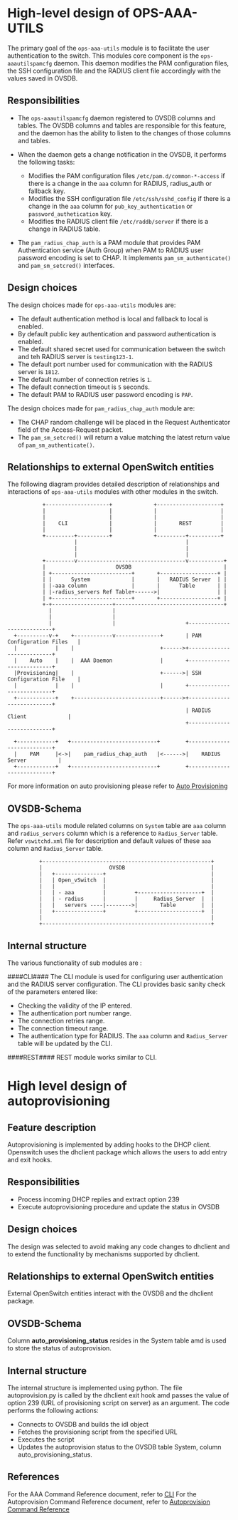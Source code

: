 High-level design of OPS-AAA-UTILS
============================

The primary goal of the `ops-aaa-utils` module is to facilitate the user authentication to the switch. This modules core component is the `ops-aaautilspamcfg` daemon. This daemon modifies the PAM configuration files, the SSH configuration file and the RADIUS client file accordingly with the values saved in OVSDB.


Responsibilities
---------------
- The `ops-aaautilspamcfg` daemon registered to OVSDB columns and tables. The OVSDB columns and tables are responsible for this feature, and the daemon has the ability to listen to the changes of those columns and tables.
- When the daemon gets a change notification in the OVSDB, it performs the following tasks:
	- Modifies the PAM configuration files `/etc/pam.d/common-*-access` if there is a change in the `aaa` column for RADIUS, radius_auth or fallback key.
	- Modifies the SSH configuration file `/etc/ssh/sshd_config` if there is a change in the `aaa` column for `pub_key_authentication` or `password_authetication` key.
	- Modifies the RADIUS client file `/etc/raddb/server`  if there is a change in RADIUS table.

- The `pam_radius_chap_auth` is a PAM module that provides PAM Authentication service (Auth Group) when PAM to RADIUS user password encoding is set to CHAP. It implements `pam_sm_authenticate()` and `pam_sm_setcred()` interfaces.

Design choices
--------------
The design choices made for `ops-aaa-utils` modules are:
- The default authentication method is local and fallback to local is enabled.
- By default public key authentication and password authentication is enabled.
- The default shared secret used for communication between the switch and teh RADIUS server is `testing123-1`.
- The default port number used for communication with the RADIUS server is `1812`.
- The default number of connection retries is `1`.
- The default connection timeout is `5` seconds.
- The default PAM to RADIUS user password encoding is `PAP`.

The design choices made for `pam_radius_chap_auth` module are:
- The CHAP random challenge will be placed in the Request Authenticator field of the Access-Request packet.
- The `pam_sm_setcred()` will return a value matching the latest return value of `pam_sm_authenticate()`.

Relationships to external OpenSwitch entities
--------------------
The following diagram provides detailed description of relationships and interactions of `ops-aaa-utils` modules with other modules in the switch.

               +--------------------+             +--------------------+
               |                    |             |                    |
               |                    |             |                    |
               |    CLI             |             |       REST         |
               |                    |             |                    |
               +---------+----------+             +---------+----------+
                         |                                  |
                         |                                  |
                         |                                  |
               +---------v----------------------------------v-----------+
               |                      OVSDB                             |
               | +-------------------------+       +------------------+ |
               | |      System             |       |   RADIUS Server  | |
               | |-aaa column              |       |      Table       | |
               | |-radius_servers Ref Table+------>|                  | |
               | +-------------------------+       +------------------+ |
               +-+-------------------+----------------------------------+
                 |                   |
                 |                   |
                 |                   |                      +---------------------------+
      +----------v-+    +------------v--------------+       | PAM Configuration Files   |
      |            |    |                           +------>+---------------------------+
      |    Auto    |    |  AAA Daemon               |       +---------------------------+
      |Provisioning|    |                           +------>| SSH Configuration File    |
      |            |    |                           |       +---------------------------+
      +------------+    +---------------------------+------>+---------------------------+
                                                            | RADIUS Client             |
                                                            +---------------------------+

      +------------+   +---------------------------+        +---------------------------+
      |    PAM     |<->|    pam_radius_chap_auth   |<------>|    RADIUS Server          |
      +------------+   +---------------------------+        +---------------------------+



For more information on auto provisioning please refer to [Auto Provisioning](/documents/user/autoprovision_user_guide)

OVSDB-Schema
------------
The `ops-aaa-utils` module related columns on `System` table are `aaa` column and `radius_servers` column which is a reference to `Radius_Server` table. Refer `vswitchd.xml` file for
description and default values of these `aaa` column and  `Radius_Server` table.

              +-----------------------------------------------------+
              |                     OVSDB                           |
              |   +---------------+                                 |
              |   | Open_vSwitch  |                                 |
              |   |               |                                 |
              |   | - aaa         |         +--------------------+  |
              |   | - radius      |         |     Radius_Server  |  |
              |   |   servers ----|-------->|       Table        |  |
              |   +---------------+         +--------------------+  |
              |                                                     |
              +-----------------------------------------------------+
Internal structure
------------------
The various functionality of sub modules are :

####CLI####
The CLI module is used for configuring user authentication and the RADIUS server configuration. The CLI provides basic sanity check of the parameters entered like:
- Checking the validity of the IP entered.
- The authentication port number range.
- The connection retries range.
- The connection timeout range.
- The authentication type for RADIUS.
The `aaa` column and `Radius_Server` table will be updated by the CLI.

####REST####
REST module works similar to CLI.

# High level design of autoprovisioning

## Feature description
Autoprovisioning is implemented by adding hooks to the DHCP client. Openswitch uses the dhclient package which allows the users to add entry and exit hooks.

## Responsibilities
* Process incoming DHCP replies and extract option 239
* Execute autoprovisioning procedure and update the status in OVSDB

## Design choices
The design was selected to avoid making any code changes to dhclient and to extend the functionality by mechanisms supported by dhclient.

## Relationships to external OpenSwitch entities
External OpenSwitch entities interact with the OVSDB and the dhclient package.

## OVSDB-Schema
Column **auto\_provisioning_status** resides in the System table amd is used to store the status of autoprovision.

## Internal structure
The internal structure is implemented using python. The file autoprovision.py is called by the dhclient exit hook amd passes the value of option 239 (URL of provisioning script on server) as an argument. The code performs the following actions:

- Connects to OVSDB and builds the idl object
- Fetches the provisioning script from the specified URL
- Executes the script
- Updates the autoprovision status to the OVSDB table System, column auto_provisioning_status.

## References
For the AAA Command Reference document, refer to [CLI](/documents/user/AAA_cli)
For the Autoprovision Command Reference document, refer to [Autoprovision Command Reference](/documents/user/autoprovision_CLI)